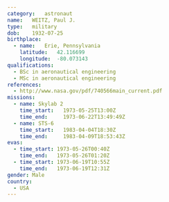 ```yaml
---
category:	astronaut
name:	WEITZ, Paul J.
type:	military
dob:	1932-07-25
birthplace:
  - name:	Erie, Pennsylvania
    latitude:	42.116699
    longitude:	-80.073143
qualifications:
  - BSc in aeronautical engineering
  - MSc in aeronautical engineering
references:
  - http://www.nasa.gov/pdf/740566main_current.pdf
missions:
  - name: Skylab 2
    time_start:   1973-05-25T13:00Z
    time_end:     1973-06-22T13:49:49Z
  - name: STS-6
    time_start:   1983-04-04T18:30Z
    time_end:     1983-04-09T18:53:43Z
evas:
  - time_start: 1973-05-26T00:40Z
    time_end:   1973-05-26T01:20Z
  - time_start: 1973-06-19T10:55Z
    time_end:   1973-06-19T12:31Z
gender:	Male
country:
  - USA
---
```

